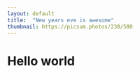 ```yaml
---
layout: default
title:  "New years eve is awesome"
thumbnail: https://picsum.photos/230/500
---
```


# Hello world